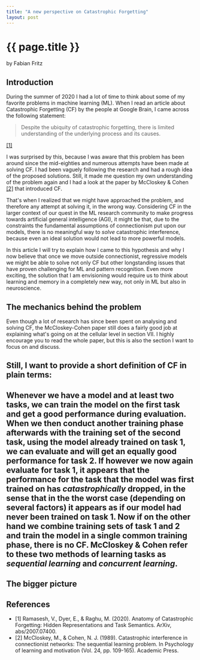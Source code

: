 ```yaml
---
title: "A new perspective on Catastrophic Forgetting"
layout: post
---
```


# {{ page.title }}

by Fabian Fritz

## Introduction

During the summer of 2020 I had a lot of time to think about some of my favorite problems in machine learning (ML). When I read an article about Catastrophic Forgetting (CF) by the people at Google Brain, I came across the following statement:

> Despite the ubiquity of catastrophic forgetting, there is limited understanding of the underlying process and its causes.

[[1]](##References)

I was surprised by this, because I was aware that this problem has been around since the mid-eighties and numerous attempts have been made at solving CF. I had been vaguely following the research and had a rough idea of the proposed solutions. Still, it made me question my own understanding of the problem again and I had a look at the paper by McCloskey & Cohen [[2]](##References) that introduced CF.

That's when I realized that we might have approached the problem, and therefore any attempt at solving it, in the wrong way. Considering CF in the larger context of our quest in the ML research community to make progress towards artificial general intelligence (AGI), it might be that, due to the constraints the fundamental assumptions of connectionism put upon our models, there is no meaningful way to *solve* catastrophic interference, because even an ideal solution would not lead to more powerful models.

In this article I will try to explain how I came to this hypothesis and why I now believe that once we move outside connectionist, regressive models we might be able to solve not only CF but other longstanding issues that have proven challenging for ML and pattern recognition. Even more exciting, the solution that I am envisioning would require us to think about learning and memory in a completely new way, not only in ML but also in neuroscience.

## The mechanics behind the problem

Even though a lot of research has since been spent on analysing and solving CF, the McCloskey-Cohen paper still does a fairly good job at explaining what's going on at the cellular level in section VII. I highly encourage you to read the whole paper, but this is also the section I want to focus on and discuss.

Still, I want to provide a short definition of CF in plain terms:
---
Whenever we have a model and at least two tasks, we can train the model on the first task and get a good performance during evaluation. When we then conduct another training phase afterwards with the training set of the second task, using the model already trained on task 1, we can evaluate and will get an equally good performance for task 2. If however we now again evaluate for task 1, it appears that the performance for the task that the model was first trained on has *catastrophically* dropped, in the sense that in the the worst case (depending on several factors) it appears as if our model had never been trained on task 1. Now if on the other hand we combine training sets of task 1 and 2 and train the model in a single common training phase, there is no CF. McCloskey & Cohen refer to these two methods of learning tasks as *sequential learning* and *concurrent learning*.
---

## The bigger picture

## References

- [1] Ramasesh, V., Dyer, E., & Raghu, M. (2020). Anatomy of Catastrophic Forgetting: Hidden Representations and Task Semantics. ArXiv, abs/2007.07400.
- [2] McCloskey, M., & Cohen, N. J. (1989). Catastrophic interference in connectionist networks: The sequential learning problem. In Psychology of learning and motivation (Vol. 24, pp. 109-165). Academic Press.
